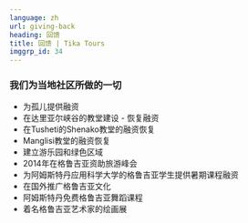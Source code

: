```yaml
---
language: zh
url: giving-back
heading: 回馈
title: 回馈 | Tika Tours
imggrp_id: 34
---
```

<div class="row content-row"><!-- 1509 (1)-->

</div>

<div class="row content-row"><!-- 1510 (2)-->
<div class="col-xs-12 col-sm-6 col-md-6"><!-- 2010 -->

### 我们为当地社区所做的一切

*   为孤儿提供融资
*   在达里亚尔峡谷的教堂建设 \- 恢复融资
*   在Tusheti的Shenako教堂的融资恢复
*   Manglisi教堂的融资恢复
*   建立游乐园和绿色区域
*   2014年在格鲁吉亚资助旅游峰会
*   为阿姆斯特丹应用科学大学的格鲁吉亚学生提供暑期课程融资
*   在国外推广格鲁吉亚文化
*   阿姆斯特丹免费格鲁吉亚舞蹈课程
*   着名格鲁吉亚艺术家的绘画展

</div>

<div class="col-xs-12 col-sm-6 col-md-6"><!-- 2011 -->



</div>

</div>
